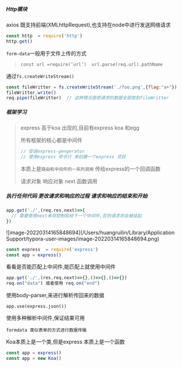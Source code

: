 ##### Http模块

axios 既支持前端(XMLhttpRequest),也支持在node中进行发送网络请求

```js
const http  = require('http')
http.get()
```

`form-data`一般用于文件上传的方式

> `const url =require(‘url’)  url.parse(req.url).pathName`

通过`fs.createWriteStream()`

```js
const fileWritter = fs.createWriteStream('./foo.png',{flag:"a+"})
fileWritter.write()
req.pipe(fileWritter)  // 这种情况是把请求的数据全部放到fileWritter
```

##### 框架学习

> express 高于koa 出现的,目前有express koa 和egg 
>
> 所有框架的核心都是中间件
>
> ```js
> // 安装express-gengerator
> // 使用express 命令行 来创建一个express 项目
> ```
>
> 本质上是`路由和中间件的一系列调用`  传给express的一个回调函数
>
> 请求对象  响应对象  next 函数调用

##### 执行任何代码   更改请求和响应的过程 请求和响应的结束和开始

```js
app.get('./',(req,res,next)=>{
  // 需要使用next来将控制权给下一个中间件,否则请求将会被挂起
})
```

![image-20220314165848694](/Users/huangruilin/Library/Application Support/typora-user-images/image-20220314165848694.png)

```js
const express  = require('express')
const app = express()
```

看看是否能匹配上中间件,能匹配上就使用中间件

```js
app.get('./',(res,req,next)=>{},()=>{},()=>{})
req.on("data") 或者使用 req.on("end")
```

使用body-parser,来进行解析传回来的数据

`app.use(express.json())`

使用多种解析中间件,保证结果可用 

`formdata 类似表单的方式进行数据传输`

Koa本质上是一个类,但是express 本质上是一个函数

```js
const app = express()
const app = new Koa()
```

